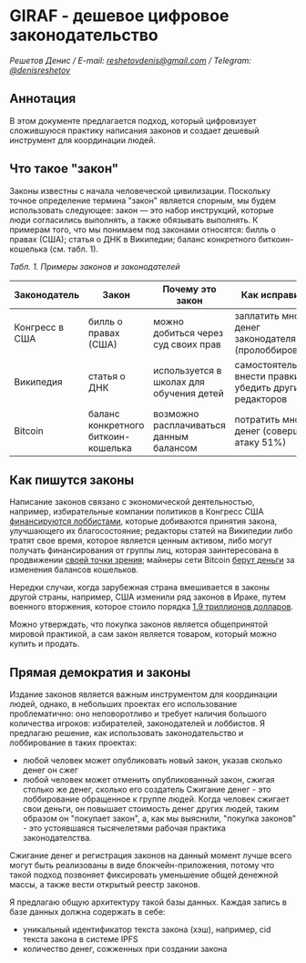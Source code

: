# GIRAF - дешевое цифровое законодательство

_Решетов Денис / E-mail:_ [_reshetovdenis@gmail.com_](mailto:reshetovdenis@gmail.com) _/ Telegram:_ [_@denisreshetov_](https://t.me/denisreshetov)

## Аннотация
В этом документе предлагается подход, который цифровизует сложившуюся практику написания законов и создает дешевый инструмент для координации людей.

## Что такое "закон"
Законы известны с начала человеческой цивилизации. Поскольку точное определение термина "закон" является спорным, мы будем использовать следующее: закон — это набор инструкций, которые люди согласились выполнять, а также обязывать выполнять. К примерам того, что мы понимаем под законами относятся: билль о правах (США); статья о ДНК в Википедии; баланс конкретного биткоин-кошелька (см. табл. 1). 

_Табл. 1. Примеры законов и законодателей_

| Законодатель | Закон | Почему это закон | Как исправить |
| ----------- | ----------- | ----------- | ----------- |
| Конгресс в США | билль о правах (США) | можно добиться через суд своих прав | заплатить много денег законодателям (пролоббировать) |
| Википедия | статья о ДНК | используется в школах для обучения детей | самостоятельно внести правки и убедить других редакторов |
| Bitcoin | баланс конкретного биткоин-кошелька | возможно расплачиваться данным балансом | потратить много денег (совершить атаку 51%) |

## Как пишутся законы
Написание законов связано с экономической деятельностью, например, избирательные компании политиков в Конгресс США [финансируются лоббистами](https://en.wikipedia.org/wiki/Lobbying_in_the_United_States), которые добиваются принятия закона, улучшающего их благосостояние; редакторы статей на Википедии либо тратят свое время, которое является ценным активом, либо могут получать финансирования от группы лиц, которая заинтересована в продвижении [своей точки зрения](https://en.wikipedia.org/wiki/Wikipedia:Edit_warring);
майнеры сети Bitcoin [берут деньги](https://bitcoin.org/bitcoin.pdf) за изменения балансов кошельков.

Нередки случаи, когда зарубежная страна вмешивается в законы другой страны, например, США изменили ряд законов в Ираке, путем военного вторжения, которое стоило порядка [1.9 триллионов долларов](https://www.reuters.com/article/politicsNews/idUSN2450753720071024).

Можно утверждать, что покупка законов является общепринятой мировой практикой, а сам закон является товаром, который можно купить и продать.

## Прямая демократия и законы
Издание законов является важным инструментом для координации людей, однако, в небольших проектах его использование проблематично: оно неповоротливо и требует наличия большого количества игроков: избирателей, законодателей и лоббистов.
Я предлагаю решение, как использовать законодательство и лоббирование в таких проектах:
- любой человек может опубликовать новый закон, указав сколько денег он сжег
- любой человек может отменить опубликованный закон, сжигая столько же денег, сколько его создатель
Сжигание денег - это лоббирование обращенное к группе людей. Когда человек сжигает свои деньги, он повышает стоимость денег других людей, таким образом он "покупает закон", а, как мы выяснили, "покупка законов" - это устоявшаяся тысячелетями рабочая практика законодателства.

Сжигание денег и регистрация законов на данный момент лучше всего могут быть реализованы в виде блокчейн-приложения, потому что такой подход позвоняет фиксировать уменьшение общей денежной массы, а также вести открытый реестр законов.

Я предлагаю общую архитектуру такой базы данных. Каждая запись в базе данных должна содержать в себе:
- уникальный идентификатор текста закона (хэш), например, cid текста закона в системе IPFS
- количество денег, сожженных при создании закона